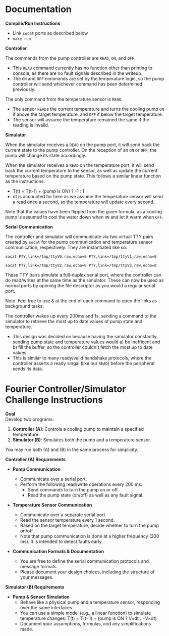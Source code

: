 # Documentation

**Compile/Run Instructions**
- Link `socat` ports as described below
- `make run`

**Controller**

The commands from the pump controller are `READ`,  `ON`, and `OFF`.
- This `READ` command currently has no function other than printing to console, as there are no fault signals described in the writeup.
- The `ON` and `OFF` commands are set by the temperature logic, so the pump controller will send whichever command has been determined previously.

The only command from the temperature sensor is `READ`.
- The sensor `READ`s the current temperature and turns the cooling pump `ON` if above the target temperature, and `OFF` if below the target temperature.
- The sensor will assume the temperature remained the same if the reading is invalid.

**Simulator**
 
 When the simulator receives a `READ` on the pump port, it will send back the current state to the pump controller. On the reception of an `ON` or `OFF`, the pump will change its state accordingly.
 
 When the simulator receives a `READ` on the temperature port, it will send back the current temperature to the sensor, as well as update the current temperature based on the pump state. This follows a similar linear function as the instructions.
-  T(t) = T(t-1) + (pump is ON) ? -1 : 1
- dt is accounted for here as we assume the temperature sensor will send a read once a second, so the temperature will update every second.

Note that the values have been flipped from the given formula, as a cooling pump is assumed to cool the water down when `ON` and let it warm when `OFF`.

**Serial Communication**

The controller and simulator will communicate via two virtual TTY pairs created by `socat` for the pump communication and temperature sensor communication, respectively. They are instantiated like so:

`socat PTY,link=/tmp/ttyV0,raw,echo=0 PTY,link=/tmp/ttyV1,raw,echo=0`

`socat PTY,link=/tmp/ttyV2,raw,echo=0 PTY,link=/tmp/ttyV3,raw,echo=0`

These TTY pairs simulate a full-duplex serial port, where the controller can do read/writes at the same time as the simulator. These can now be used as normal ports by opening the file descriptor as you would a regular serial port.

Note: Feel free to use & at the end of each command to open the links as background tasks.

The controller wakes up every 200ms and 1s, sending a command to the simulator to retrieve the most up to date values of pump state and temperature. 
- This design was decided on because having the simulator constantly sending pump state and temperature values would a) be inefficent and b) fill the buffer, so the controller couldn't fetch the most up to date values.
- This is similar to many ready/valid handshake protocols, where the controller asserts a ready singal (like our `READ`) before the peripheral sends its data.

# Fourier Controller/Simulator Challenge Instructions

**Goal**  
Develop two programs:
1.  **Controller (A)**: Controls a cooling pump to maintain a specified temperature.
2.  **Simulator (B)**: Simulates both the pump and a temperature sensor.
    

You may run both (A) and (B) in the same process for simplicity.

**Controller (A) Requirements**

-   **Pump Communication**
    -   Communicate over a serial port.
    -   Perform the following read/write operations every 200 ms:
        -   Send commands to turn the pump on or off.
        -   Read the pump state (on/off) as well as any fault signal.
            
-   **Temperature Sensor Communication**
    -   Communicate over a separate serial port.
    -   Read the sensor temperature every 1 second.
    -   Based on the target temperature, decide whether to turn the pump on/off.
    -   Note that pump communication is done at a higher frequency (200 ms). It is intended to detect faults early.
        
-   **Communication Formats & Documentation**
    -   You are free to define the serial communication protocols and message formats.
    -   Please document your design choices, including the structure of your messages.
        

**Simulator (B) Requirements**

-   **Pump & Sensor Simulation**
    -   Behave like a physical pump and a temperature sensor, responding over the same interfaces.
    -   You can use a simple model (e.g., a linear function) to simulate temperature changes: T(t) = T(t−1) + (pump is ON ? V×dt : −V×dt)
    -   Document your assumptions, formulas, and any simplifications made.